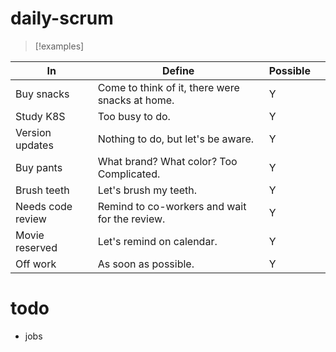# daily-scrum

> [!examples]

| In                | Define                                          | Possible |     |
| ----------------- | ----------------------------------------------- | -------- | --- |
| Buy snacks        | Come to think of it, there were snacks at home. | Y        |     |
| Study K8S         | Too busy to do.                                 | Y        |     |
| Version updates   | Nothing to do, but let's be aware.              | Y        |     |
| Buy pants         | What brand? What color? Too Complicated.        | Y        |     |
| Brush teeth       | Let's brush my teeth.                           | Y        |     |
| Needs code review | Remind to co-workers and wait for the review.   | Y        |     |
| Movie reserved    | Let's remind on calendar.                       | Y        |     |
| Off work          | As soon as possible.                            | Y        |     |

# todo

- jobs